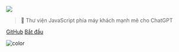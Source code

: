 <!-- _coverpage.md -->

<img class="logo" src="https://raw.githubusercontent.com/kudoai/chatgpt.js/main/media/images/chatgpt.js-logo-dark-mode-padded-7000x777.png">

> 🤖 Thư viện JavaScript phía máy khách mạnh mẽ cho ChatGPT

[GitHub](https://github.com/KudoAI/chatgpt.js)
[Bắt đầu](#⚡-nhập-thư-viện)

<!-- background color -->

![color](transparent)
